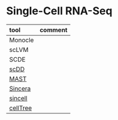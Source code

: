 # Single-Cell RNA-Seq

|tool       |comment    |
|:----------|:----------|
|Monocle||
|scLVM||
|SCDE||
|[scDD](https://github.com/kdkorthauer/scDD)||
|[MAST](https://github.com/RGLab/MAST)||
|[Sincera](https://research.cchmc.org/pbge/sincera.html)||
|[sincell](http://bioconductor.org/packages/devel/bioc/html/sincell.html)||
|[cellTree](http://bioconductor.org/packages/devel/bioc/html/cellTree.html)||
